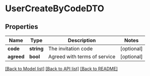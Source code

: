 # UserCreateByCodeDTO

## Properties
Name | Type | Description | Notes
------------ | ------------- | ------------- | -------------
**code** | **string** | The invitation code | [optional] 
**agreed** | **bool** | Agreed with terms of service | [optional] 

[[Back to Model list]](../../README.md#documentation-for-models) [[Back to API list]](../../README.md#documentation-for-api-endpoints) [[Back to README]](../../README.md)

